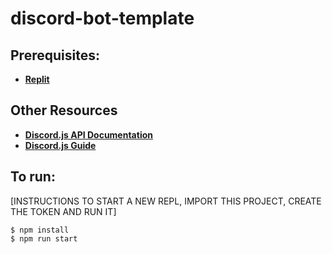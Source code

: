 # discord-bot-template

## Prerequisites:
* [**Replit**](https://blog.replit.com/)

## Other Resources
* [**Discord.js API Documentation**](https://discord.js.org/#/)
* [**Discord.js Guide**](https://discordjs.guide/)

## To run:

[INSTRUCTIONS TO START A NEW REPL, IMPORT THIS PROJECT, CREATE THE TOKEN AND RUN IT]

```
$ npm install  
$ npm run start
```
